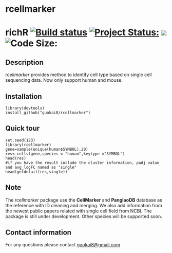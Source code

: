 # rcellmarker
# richR <a href="https://travis-ci.org/guokai8/rcellmarker"><img src="https://travis-ci.org/guokai8/rcellmarker.svg" alt="Build status"></a>  [![Project Status:](http://www.repostatus.org/badges/latest/active.svg)](http://www.repostatus.org/#active)  [![](https://img.shields.io/badge/devel%20version-0.0.8-green.svg)](https://github.com/guokai8/rcellmarker)  ![Code Size:](https://img.shields.io/github/languages/code-size/guokai8/rcellmarker)
## Description
_rcellmarker_ provides method to identify cell type based on single cell sequencing data.  Now only support human and mouse.
## Installation
```
library(devtools)
install_github("guokai8/rcellmarker")
``` 
## Quick tour
```{r}
set.seed(123)   
library(rcellmarker)   
gene=sample(unique(human$SYMBOL),20)
res<-cells(gene,species = "human",keytype ="SYMBOL")
head(res)
#if you have the result include the cluster information, padj value and avg_logFC named as "single"
head(getdetail(res,single))
```   
## Note
The _rcellmarker_ package use the __CellMarker__ and __PanglaoDB__ database as the reference with ID cleaning and merging. We also add information from the newest public papers related with single cell field from NCBI. The package is still under development. Other species will be supported soon.

## Contact information

For any questions please contact guokai8@gmail.com
